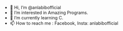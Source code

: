 - 👋 Hi, I’m @anlabibofficial
- 👀 I’m interested in Amazing Programs.
- 🌱 I’m currently learning C.
- 📫 How to reach me : Facebook, Insta: anlabibofficial

<!---
anlabibofficial/anlabibofficial is a ✨ special ✨ repository because its `README.md` (this file) appears on your GitHub profile.
You can click the Preview link to take a look at your changes.
--->
